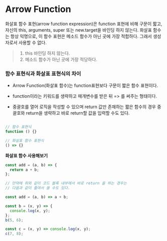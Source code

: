 # Arrow Function

화살표 함수 표현(arrow function expression)은 function 표현에 비해 구문이 짧고,
자신의 this, arguments, super 또는 new.target을 바인딩 하지 않는다.
화살표 함수는 항상 익명으로, 이 함수 표현은 메소드 함수가 아닌 곳에 가장 적합하다. 그래서 생성자로서 사용할 수 없다.

> 1. this 바인딩 하지 않는다.
> 2. 메소드 함수가 아닌 곳에 가장 적당하다.

### 함수 표현식과 화살표 표현식의 차이

- Arrow Function(화살표 함수)는 function표현보다 구문이 짧은 함수 표현이다.

- function이라는 키워드를 생략하고 매개변수를 받은 뒤 &#61;&#62; 를 써주는 형태이다.

- 중괄호를 열어 로직을 작성할 수 있으며 return 값만 존재하는 짧은 함수의 경우 중괄호와 return을 생략하고 바로 return할 값을 입력할 수도 있다.

```jsx

// 함수 표현식
function () {}

// 화살표 함수 표현식
() => {}
```

**화살표 함수 사용해보기**

```jsx
const add = (a, b) => {
  return a + b;
};

// 만약에 위와 같이 코드 블록 내부에서 바로 return 을 하는 경우는
// 다음과 같이 줄여서 쓸 수도 있다.

const add = (a, b) => a + b;
```

```jsx
const b = (x, y) => {
  console.log(x, y);
};
b(5, 6);

const c = (x, y) => console.log(x, y);
c(7, 8);
```
